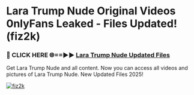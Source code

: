# Lara Trump Nude Original Videos 0nlyFans Leaked - Files Updated! (fiz2k)

<h3>🔴 CLICK HERE 🌐==►► <a href="https://tinyurl.com/52m3yx9h" rel="nofollow">Lara Trump Nude Updated Files</a></h3>

Get Lara Trump Nude and all content. Now you can access all videos and pictures of Lara Trump Nude. New Updated Files 2025!

[![fiz2k](https://i.imgur.com/TnHtlc8.gif)](https://tinyurl.com/52m3yx9h)
